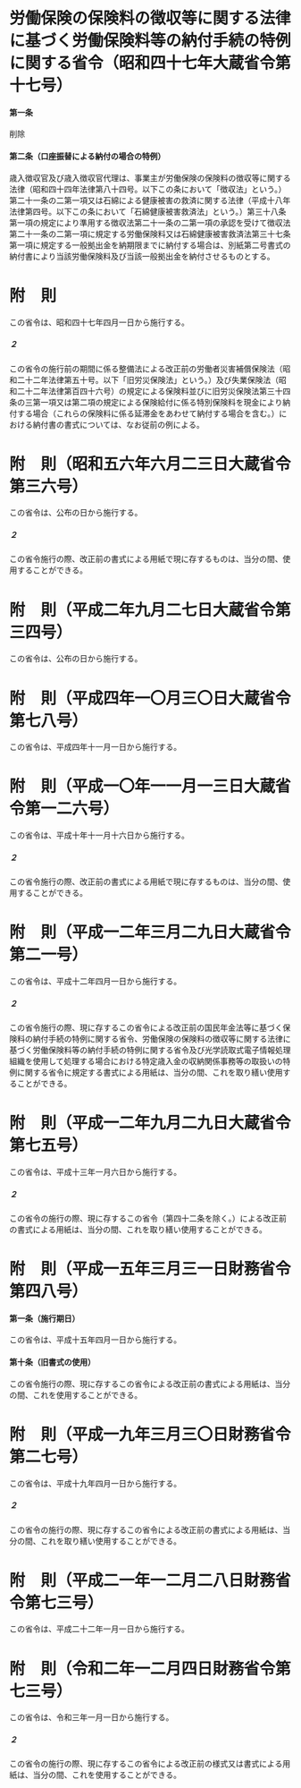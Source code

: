 # 労働保険の保険料の徴収等に関する法律に基づく労働保険料等の納付手続の特例に関する省令（昭和四十七年大蔵省令第十七号）
#### 第一条
削除
#### 第二条（口座振替による納付の場合の特例）
歳入徴収官及び歳入徴収官代理は、事業主が労働保険の保険料の徴収等に関する法律（昭和四十四年法律第八十四号。以下この条において「徴収法」という。）第二十一条の二第一項又は石綿による健康被害の救済に関する法律（平成十八年法律第四号。以下この条において「石綿健康被害救済法」という。）第三十八条第一項の規定により準用する徴収法第二十一条の二第一項の承認を受けて徴収法第二十一条の二第一項に規定する労働保険料又は石綿健康被害救済法第三十七条第一項に規定する一般拠出金を納期限までに納付する場合は、別紙第二号書式の納付書により当該労働保険料及び当該一般拠出金を納付させるものとする。
# 附　則
この省令は、昭和四十七年四月一日から施行する。
##### ２
この省令の施行前の期間に係る整備法による改正前の労働者災害補償保険法（昭和二十二年法律第五十号。以下「旧労災保険法」という。）及び失業保険法（昭和二十二年法律第百四十六号）の規定による保険料並びに旧労災保険法第三十四条の三第一項又は第二項の規定による保険給付に係る特別保険料を現金により納付する場合（これらの保険料に係る延滞金をあわせて納付する場合を含む。）における納付書の書式については、なお従前の例による。
# 附　則（昭和五六年六月二三日大蔵省令第三六号）
この省令は、公布の日から施行する。
##### ２
この省令施行の際、改正前の書式による用紙で現に存するものは、当分の間、使用することができる。
# 附　則（平成二年九月二七日大蔵省令第三四号）
この省令は、公布の日から施行する。
# 附　則（平成四年一〇月三〇日大蔵省令第七八号）
この省令は、平成四年十一月一日から施行する。
# 附　則（平成一〇年一一月一三日大蔵省令第一二六号）
この省令は、平成十年十一月十六日から施行する。
##### ２
この省令施行の際、改正前の書式による用紙で現に存するものは、当分の間、使用することができる。
# 附　則（平成一二年三月二九日大蔵省令第二一号）
この省令は、平成十二年四月一日から施行する。
##### ２
この省令施行の際、現に存するこの省令による改正前の国民年金法等に基づく保険料の納付手続の特例に関する省令、労働保険の保険料の徴収等に関する法律に基づく労働保険料等の納付手続の特例に関する省令及び光学読取式電子情報処理組織を使用して処理する場合における特定歳入金の収納関係事務等の取扱いの特例に関する省令に規定する書式による用紙は、当分の間、これを取り繕い使用することができる。
# 附　則（平成一二年九月二九日大蔵省令第七五号）
この省令は、平成十三年一月六日から施行する。
##### ２
この省令の施行の際、現に存するこの省令（第四十二条を除く。）による改正前の書式による用紙は、当分の間、これを取り繕い使用することができる。
# 附　則（平成一五年三月三一日財務省令第四八号）
#### 第一条（施行期日）
この省令は、平成十五年四月一日から施行する。
#### 第十条（旧書式の使用）
この省令施行の際、現に存するこの省令による改正前の書式による用紙は、当分の間、これを使用することができる。
# 附　則（平成一九年三月三〇日財務省令第二七号）
この省令は、平成十九年四月一日から施行する。
##### ２
この省令の施行の際、現に存するこの省令による改正前の書式による用紙は、当分の間、これを取り繕い使用することができる。
# 附　則（平成二一年一二月二八日財務省令第七三号）
この省令は、平成二十二年一月一日から施行する。
# 附　則（令和二年一二月四日財務省令第七三号）
この省令は、令和三年一月一日から施行する。
##### ２
この省令の施行の際、現に存するこの省令による改正前の様式又は書式による用紙は、当分の間、これを使用することができる。
